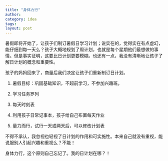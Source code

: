 ```yaml
---
title: "身体力行"
author:
category: idea
tags: 
layout: post
---
```

暑假即将开始了，让孩子们制订暑假日学习计划；说实在的，觉得实在有点虚幻，能仔细到每一天么？孩子大概地规划了周计划，也就是每个星期他们最想做的事情。但是事实证明，这要比日计划更要模糊。也还有一点，我没有清晰地让孩子了解日计划的概念和重要性。

孩子的妈妈回来了，商量后我们决定让孩子们重新制订日计划。

1.	暑假目标：巩固基础知识，不超前学习，不参加兴趣班。

2.	学习任务罗列

3.	每天时刻表

4.	利用孩子日常记事本，孩子给自己布置每天作业

5.	量力而行，试行一天或两天后，可以修改计划表

不得不承认，我忽视也轻视了日计划的作用和可实施性。本来自己就没有重视，能说服别人引起兴趣和重视么？不能！

身体力行，这个原则自己忘记了。我的日计划在哪？！

